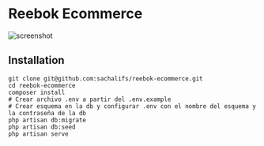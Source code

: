 # Reebok Ecommerce

![screenshot](https://cldup.com/rSw9zHHcUl.png)

## Installation

```
git clone git@github.com:sachalifs/reebok-ecommerce.git
cd reebok-ecommerce
composer install
# Crear archivo .env a partir del .env.example
# Crear esquema en la db y configurar .env con el nombre del esquema y la contraseña de la db
php artisan db:migrate
php artisan db:seed
php artisan serve
```
